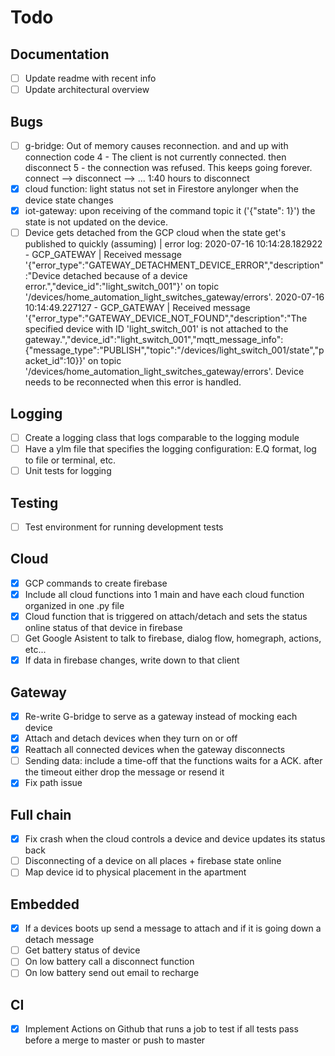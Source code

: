 # Todo

## Documentation
- [ ] Update readme with recent info
- [ ] Update architectural overview

## Bugs
- [ ] g-bridge: Out of memory causes reconnection. and and up with connection code 4 - The client is not currently 
connected. then disconnect 5 - the connection was refused. This keeps going forever. connect --> disconnect --> ... 
1:40 hours to disconnect
- [x] cloud function: light status not set in Firestore anylonger when the device state changes
- [x] iot-gateway: upon receiving of the command topic it ('{"state": 1}') the state is not updated on the device.
- [ ] Device gets detached from the GCP cloud when the state get's published to quickly (assuming) | error log: 
2020-07-16 10:14:28.182922 - GCP_GATEWAY | Received message '{"error_type":"GATEWAY_DETACHMENT_DEVICE_ERROR","description":"Device detached because of a device error.","device_id":"light_switch_001"}' on topic '/devices/home_automation_light_switches_gateway/errors'.
2020-07-16 10:14:49.227127 - GCP_GATEWAY | Received message '{"error_type":"GATEWAY_DEVICE_NOT_FOUND","description":"The specified device with ID 'light_switch_001' is not attached to the gateway.","device_id":"light_switch_001","mqtt_message_info":{"message_type":"PUBLISH","topic":"/devices/light_switch_001/state","packet_id":10}}' on topic '/devices/home_automation_light_switches_gateway/errors'.
Device needs to be reconnected when this error is handled. 

## Logging
- [ ] Create a logging class that logs comparable to the logging module
- [ ] Have a ylm file that specifies the logging configuration: E.Q format, log to file or terminal, etc. 
- [ ] Unit tests for logging

## Testing
- [ ] Test environment for running development tests

## Cloud
- [x] GCP commands to create firebase
- [x] Include all cloud functions into 1 main and have each cloud function organized in one .py file
- [x] Cloud function that is triggered on attach/detach and sets the status online status of that device in firebase
- [ ] Get Google Asistent to talk to firebase, dialog flow, homegraph, actions, etc...
- [x] If data in firebase changes, write down to that client

## Gateway
- [x] Re-write G-bridge to serve as a gateway instead of mocking each device
- [x] Attach and detach devices when they turn on or off
- [x] Reattach all connected devices when the gateway disconnects
- [ ] Sending data: include a time-off that the functions waits for a ACK. after the timeout either drop the message or resend it  
- [x] Fix path issue

## Full chain
- [x] Fix crash when the cloud controls a device and device updates its status back
- [ ] Disconnecting of a device on all places + firebase state online
- [ ] Map device id to physical placement in the apartment 

## Embedded
- [x] If a devices boots up send a message to attach and if it is going down a detach message
- [ ] Get battery status of device
- [ ] On low battery call a disconnect function
- [ ] On low battery send out email to recharge 

## CI
- [x] Implement Actions on Github that runs a job to test if all tests pass before a merge to master or push to master
